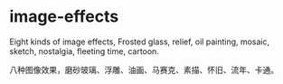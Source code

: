 # image-effects
Eight kinds of image effects, Frosted glass, relief, oil painting, mosaic, sketch, nostalgia, fleeting time, cartoon.

八种图像效果，磨砂玻璃、浮雕、油画、马赛克、素描、怀旧、流年、卡通。
